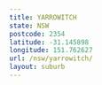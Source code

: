 ```yaml
---
title: YARROWITCH
state: NSW
postcode: 2354
latitude: -31.145898
longitude: 151.762627
url: /nsw/yarrowitch/
layout: suburb
---
```

